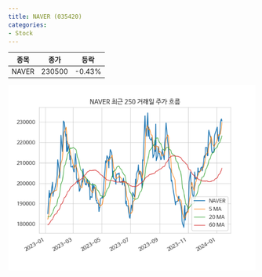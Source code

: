 ```yaml
---
title: NAVER (035420)
categories:
- Stock
---
```


|종목|종가|등락|
|----|----|----|
|NAVER|230500|-0.43%|

<!-- more -->

![035420](/assets/images/stock/035420.png)